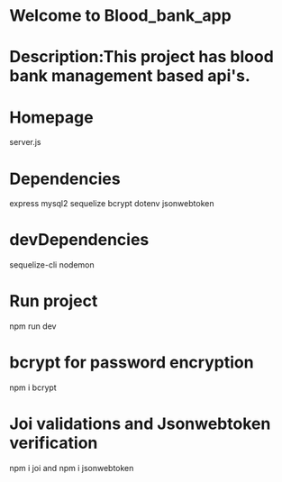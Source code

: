# Welcome to Blood_bank_app

# Description:This project has blood bank management based api's.

# Homepage
server.js

# Dependencies
express
mysql2
sequelize
bcrypt
dotenv
jsonwebtoken

# devDependencies
sequelize-cli
nodemon

# Run project
npm run dev

# bcrypt for password encryption
npm i bcrypt

# Joi validations and Jsonwebtoken verification
npm i joi and npm i jsonwebtoken